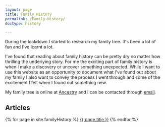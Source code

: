 ```yaml
---
layout: page
title: Family History
permalink: /Family-History/
doctype: history

---
```

During the lockdown I started to research my family tree. It's been a lot of fun and I've learnt a lot.

I've found that reading about family history can be pretty dry no matter how thrilling the underlying story. For me the exciting part of family history is when I make a discovery or uncover something unexpected. While I want to use this website as an opportunity to document what I've found out about my family I also want to convey the process I went through and some of the excitement I felt when I found out something new.

My family tree is online at <a href="https://www.ancestry.co.uk/family-tree/tree/168885868/family?cfpid=242186374595">Ancestry</a> and I can be contacted through <a href="mailto:{{ site.email | encode_email }}" title="email">email</a>.


## Articles

{% for page in site.familyHistory %}
  <a href="{{ page.url }}">{{ page.title }}</a>
{% endfor %}
